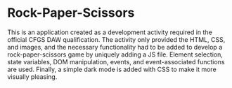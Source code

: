 # Rock-Paper-Scissors
This is an application created as a development activity required in the official CFGS DAW qualification. The activity only provided the HTML, CSS, and images, and the necessary functionality had to be added to develop a rock-paper-scissors game by uniquely adding a JS file. Element selection, state variables, DOM manipulation, events, and event-associated functions are used.
Finally, a simple dark mode is added with CSS to make it more visually pleasing.
